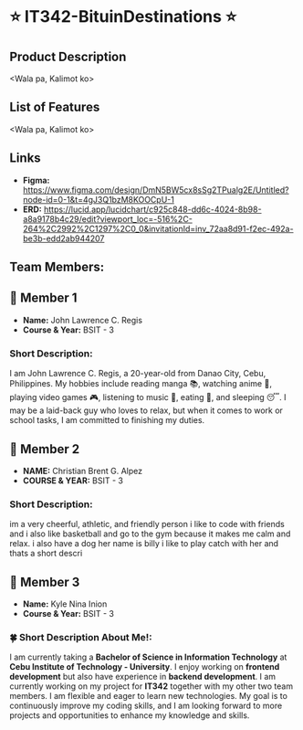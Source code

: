 # ⭐ IT342-BituinDestinations ⭐

## Product Description
<Wala pa, Kalimot ko>

## List of Features
<Wala pa, Kalimot ko>

## Links
- **Figma:** https://www.figma.com/design/DmN5BW5cx8sSg2TPualg2E/Untitled?node-id=0-1&t=4gJ3Q1bzM8KOOCpU-1
- **ERD:** https://lucid.app/lucidchart/c925c848-dd6c-4024-8b98-a8a9178b4c29/edit?viewport_loc=-516%2C-264%2C2992%2C1297%2C0_0&invitationId=inv_72aa8d91-f2ec-492a-be3b-edd2ab944207

## Team Members:
## 🚀 **Member 1**
- **Name:** John Lawrence C. Regis
- **Course & Year:** BSIT - 3

### Short Description:
I am John Lawrence C. Regis, a 20-year-old from Danao City, Cebu, Philippines. My hobbies include reading manga 📚, watching anime 🎥, playing video games 🎮, listening to music 🎵, eating 🍔, and sleeping 😴. I may be a laid-back guy who loves to relax, but when it comes to work or school tasks, I am committed to finishing my duties.

## 🚀 **Member 2**  
- **NAME:** Christian Brent G. Alpez  	
- **COURSE & YEAR:** BSIT - 3  

### Short Description:
im a very cheerful, athletic, and friendly person i like to code with friends and i also like basketball and go to the gym because it makes me calm and relax.
i also have a dog her name is billy i like to play catch with her and thats a short descri

## 🚀 **Member 3**  
- **Name:** Kyle Nina Inion  
- **Course & Year:** BSIT - 3

### 🍀 Short Description About Me!:
I am currently taking a **Bachelor of Science in Information Technology** at **Cebu Institute of Technology - University**. I enjoy working on **frontend development** but also have experience in **backend development**. I am currently working on my project for **IT342** together with my other two team members. I am flexible and eager to learn new technologies. My goal is to continuously improve my coding skills, and I am looking forward to more projects and opportunities to enhance my knowledge and skills.
